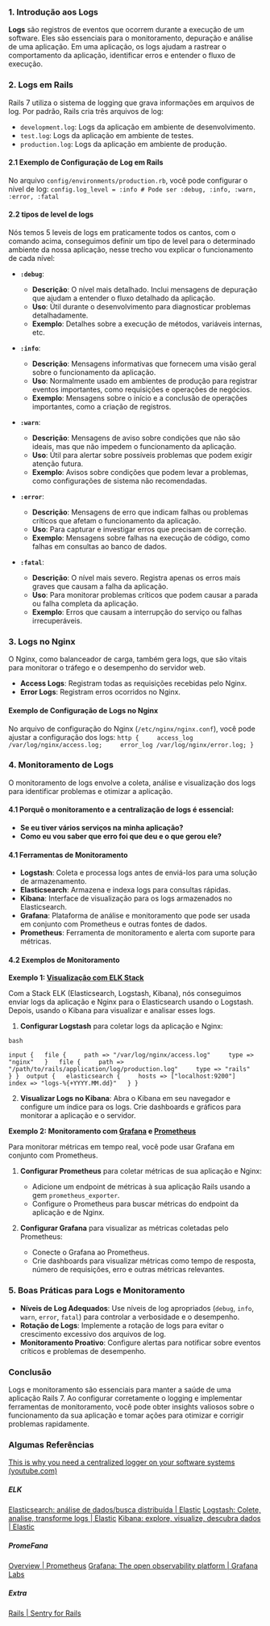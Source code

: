 ### **1. Introdução aos Logs**

**Logs** são registros de eventos que ocorrem durante a execução de um software. Eles são essenciais para o monitoramento, depuração e análise de uma aplicação. Em uma aplicação, os logs ajudam a rastrear o comportamento da aplicação, identificar erros e entender o fluxo de execução.

### **2. Logs em Rails**

Rails 7 utiliza o sistema de logging que grava informações em arquivos de log. Por padrão, Rails cria três arquivos de log:

- `development.log`: Logs da aplicação em ambiente de desenvolvimento.
- `test.log`: Logs da aplicação em ambiente de testes.
- `production.log`: Logs da aplicação em ambiente de produção.

#### **2.1 Exemplo de Configuração de Log em Rails**

No arquivo `config/environments/production.rb`, você pode configurar o nível de log:
	`config.log_level = :info # Pode ser :debug, :info, :warn, :error, :fatal`

#### **2.2 tipos de level de logs**

Nós temos 5 leveis de logs em praticamente todos os cantos, com o comando acima, conseguimos definir um tipo de level para o determinado ambiente da nossa aplicação, nesse trecho vou explicar o funcionamento de cada nível:
- **`:debug`**:
    
    - **Descrição**: O nível mais detalhado. Inclui mensagens de depuração que ajudam a entender o fluxo detalhado da aplicação.
    - **Uso**: Útil durante o desenvolvimento para diagnosticar problemas detalhadamente.
    - **Exemplo**: Detalhes sobre a execução de métodos, variáveis internas, etc.
- **`:info`**:
    
    - **Descrição**: Mensagens informativas que fornecem uma visão geral sobre o funcionamento da aplicação.
    - **Uso**: Normalmente usado em ambientes de produção para registrar eventos importantes, como requisições e operações de negócios.
    - **Exemplo**: Mensagens sobre o início e a conclusão de operações importantes, como a criação de registros.
- **`:warn`**:
    
    - **Descrição**: Mensagens de aviso sobre condições que não são ideais, mas que não impedem o funcionamento da aplicação.
    - **Uso**: Útil para alertar sobre possíveis problemas que podem exigir atenção futura.
    - **Exemplo**: Avisos sobre condições que podem levar a problemas, como configurações de sistema não recomendadas.
- **`:error`**:
    
    - **Descrição**: Mensagens de erro que indicam falhas ou problemas críticos que afetam o funcionamento da aplicação.
    - **Uso**: Para capturar e investigar erros que precisam de correção.
    - **Exemplo**: Mensagens sobre falhas na execução de código, como falhas em consultas ao banco de dados.
- **`:fatal`**:
    
    - **Descrição**: O nível mais severo. Registra apenas os erros mais graves que causam a falha da aplicação.
    - **Uso**: Para monitorar problemas críticos que podem causar a parada ou falha completa da aplicação.
    - **Exemplo**: Erros que causam a interrupção do serviço ou falhas irrecuperáveis.


### **3. Logs no Nginx**

O Nginx, como balanceador de carga, também gera logs, que são vitais para monitorar o tráfego e o desempenho do servidor web.

- **Access Logs**: Registram todas as requisições recebidas pelo Nginx.
- **Error Logs**: Registram erros ocorridos no Nginx.

#### **Exemplo de Configuração de Logs no Nginx**

No arquivo de configuração do Nginx (`/etc/nginx/nginx.conf`), você pode ajustar a configuração dos logs:
	`http {     access_log /var/log/nginx/access.log;     error_log /var/log/nginx/error.log; }`

### **4. Monitoramento de Logs**

O monitoramento de logs envolve a coleta, análise e visualização dos logs para identificar problemas e otimizar a aplicação.

#### **4.1 Porquê o monitoramento e a centralização de logs é essencial:**

- **Se eu tiver vários serviços na minha aplicação?**
- **Como eu vou saber que erro foi que deu e o que gerou ele?**

#### **4.1 Ferramentas de Monitoramento**

- **Logstash**: Coleta e processa logs antes de enviá-los para uma solução de armazenamento.
- **Elasticsearch**: Armazena e indexa logs para consultas rápidas.
- **Kibana**: Interface de visualização para os logs armazenados no Elasticsearch.
- **Grafana**: Plataforma de análise e monitoramento que pode ser usada em conjunto com Prometheus e outras fontes de dados.
- **Prometheus**: Ferramenta de monitoramento e alerta com suporte para métricas.

#### **4.2 Exemplos de Monitoramento**

**Exemplo 1: [Visualização com ELK Stack](https://app.eraser.io/workspace/xow5LhUGxdpMbflh6tCY?origin=share)**

Com a Stack ELK (Elasticsearch, Logstash, Kibana), nós conseguimos enviar logs da aplicação e Nginx para o Elasticsearch usando o Logstash. Depois, usando o Kibana para visualizar e analisar esses logs.

1. **Configurar Logstash** para coletar logs da aplicação e Nginx:
```
bash

input {   file {     path => "/var/log/nginx/access.log"     type => "nginx"   }   file {     path => "/path/to/rails/application/log/production.log"     type => "rails"   } }  output {   elasticsearch {     hosts => ["localhost:9200"]     index => "logs-%{+YYYY.MM.dd}"   } }
```
2. **Visualizar Logs no Kibana**: Abra o Kibana em seu navegador e configure um índice para os logs. Crie dashboards e gráficos para monitorar a aplicação e o servidor.
    

**Exemplo 2: Monitoramento com [Grafana](https://grafana.com/) e [Prometheus](https://prometheus.io/assets/architecture.png)**

Para monitorar métricas em tempo real, você pode usar Grafana em conjunto com Prometheus.

1. **Configurar Prometheus** para coletar métricas de sua aplicação e Nginx:
    
    - Adicione um endpoint de métricas à sua aplicação Rails usando a gem `prometheus_exporter`.
    - Configure o Prometheus para buscar métricas do endpoint da aplicação e de Nginx.
2. **Configurar Grafana** para visualizar as métricas coletadas pelo Prometheus:
    
    - Conecte o Grafana ao Prometheus.
    - Crie dashboards para visualizar métricas como tempo de resposta, número de requisições, erro e outras métricas relevantes.

### **5. Boas Práticas para Logs e Monitoramento**

- **Níveis de Log Adequados**: Use níveis de log apropriados (`debug`, `info`, `warn`, `error`, `fatal`) para controlar a verbosidade e o desempenho.
- **Rotação de Logs**: Implemente a rotação de logs para evitar o crescimento excessivo dos arquivos de log.
- **Monitoramento Proativo**: Configure alertas para notificar sobre eventos críticos e problemas de desempenho.

### **Conclusão**

Logs e monitoramento são essenciais para manter a saúde de uma aplicação Rails 7. Ao configurar corretamente o logging e implementar ferramentas de monitoramento, você pode obter insights valiosos sobre o funcionamento da sua aplicação e tomar ações para otimizar e corrigir problemas rapidamente.


### **Algumas Referências**
[This is why you need a centralized logger on your software systems (youtube.com)](https://www.youtube.com/watch?v=6cxgasCDJgA&ab_channel=WebDevCody)
##### ELK
[Elasticsearch: análise de dados/busca distribuída | Elastic](https://www.elastic.co/pt/elasticsearch)
[Logstash: Colete, analise, transforme logs | Elastic](https://www.elastic.co/pt/logstash)
[Kibana: explore, visualize, descubra dados | Elastic](https://www.elastic.co/pt/kibana)

##### PromeFana
[Overview | Prometheus](https://prometheus.io/docs/introduction/overview/)
[Grafana: The open observability platform | Grafana Labs](https://grafana.com/)

##### Extra
[Rails | Sentry for Rails](https://docs.sentry.io/platforms/ruby/guides/rails/)